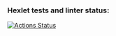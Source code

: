 ### Hexlet tests and linter status:
[![Actions Status](https://github.com/Kentetsu/python-project-lvl1/workflows/hexlet-check/badge.svg)](https://github.com/Kentetsu/python-project-lvl1/actions)